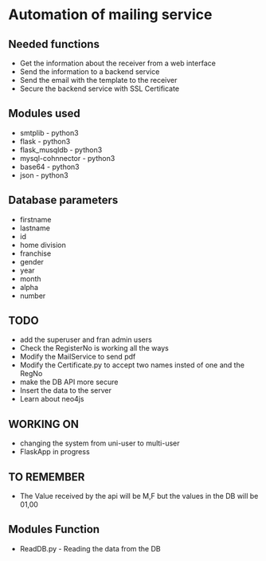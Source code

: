 # Automation of mailing service

## Needed functions
* Get the information about the receiver from a web interface
* Send the information to a backend service
* Send the email with the template to the receiver
* Secure the backend service with SSL Certificate

## Modules used
* smtplib - python3
* flask - python3
* flask_musqldb - python3
* mysql-cohnnector - python3
* base64 - python3
* json - python3

## Database parameters
* firstname
* lastname
* id
* home division
* franchise
* gender
* year
* month
* alpha
* number


## TODO
* add the superuser and fran admin users
* Check the RegisterNo is working all the ways
* Modify the MailService to send pdf
* Modify the Certificate.py to accept two names insted of one and the RegNo
* make the DB API more secure
* Insert the data to the server
* Learn about neo4js

## WORKING ON
* changing the system from uni-user to multi-user
* FlaskApp in progress

## TO REMEMBER
* The Value received by the api will be M,F but the values in the DB will be 01,00

## Modules Function
* ReadDB.py - Reading the data from the DB
